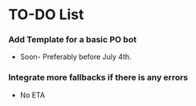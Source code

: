 # TO-DO List

### Add Template for a basic PO bot
 - Soon- Preferably before July 4th.

### Integrate more fallbacks if there is any errors
 - No ETA